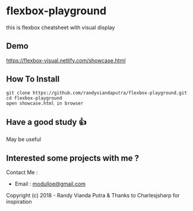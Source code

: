 # flexbox-playground
this is flexbox cheatsheet with visual display

## Demo 
https://flexbox-visual.netlify.com/showcase.html

## How To Install
```
git clone https://github.com/randyviandaputra/flexbox-playground.git
cd flexbox-playground
open showcase.html in browser
```

## Have a good study :+1:
May be useful

## Interested some projects with me ?
Contact Me :
- Email : modulloe@gmail.com

Copyright (c) 2018 - Randy Vianda Putra & Thanks to Charlesjsharp for inspiration
